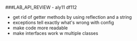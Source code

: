 ###LAB_API_REVIEW - aly11 df112

* get rid of getter methods by using reflection and a string
* exceptions tell exactly what's wrong with config
* make code more readable
* make interfaces work w multiple classes
